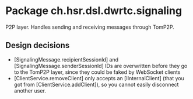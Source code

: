 # Package ch.hsr.dsl.dwrtc.signaling

P2P layer. Handles sending and receiving messages through TomP2P.

## Design decisions

* [SignalingMessage.recipientSessionId] and [SignalingMessage.senderSessionId] IDs are overwritten before they go to the TomP2P layer, since they could be faked by WebSocket clients
* [ClientService.removeClient] only accepts an [IInternalClient] (that you got from [ClientService.addClient]), so you cannot easily disconnect another user.
